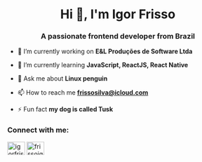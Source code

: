 <h1 align="center">Hi 👋, I'm Igor Frisso</h1>
<h3 align="center">A passionate frontend developer from Brazil</h3>

- 🔭 I’m currently working on **E&L Produções de Software Ltda**

- 🌱 I’m currently learning **JavaScript, ReactJS, React Native**

- 💬 Ask me about **Linux penguin**

- 📫 How to reach me **frissosilva@icloud.com**

- ⚡ Fun fact **my dog ​​is called Tusk**

<h3 align="left">Connect with me:</h3>
<p align="left">
<a href="https://linkedin.com/in/igorfrisso" target="blank"><img align="center" src="https://raw.githubusercontent.com/rahuldkjain/github-profile-readme-generator/master/src/images/icons/Social/linked-in-alt.svg" alt="igorfrisso" height="30" width="40" /></a>
<a href="https://instagram.com/frissoigor" target="blank"><img align="center" src="https://raw.githubusercontent.com/rahuldkjain/github-profile-readme-generator/master/src/images/icons/Social/instagram.svg" alt="frissoigor" height="30" width="40" /></a>
</p>
